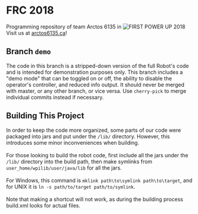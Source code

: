 # FRC 2018
Programming repository of team Arctos 6135 in ![FIRST POWER UP 2018](https://upload.wikimedia.org/wikipedia/commons/2/2d/2018_FIRST_Power_Up_game_logo.png)
Visit us at <a href="http://arctos6135.ca">arctos6135.ca</a>!
## Branch `demo`
The code in this branch is a stripped-down version of the full Robot's code and is intended for demonstration purposes only. This branch includes a "demo mode" that can be toggled on or off, the ability to disable the operator's controller, and reduced info output. It should never be merged with master, or any other branch, or vice versa. Use `cherry-pick` to merge individual commits instead if necessary.

## Building This Project
In order to keep the code more organized, some parts of our code were packaged into jars and put under the `/lib/` directory. 
However, this introduces some minor inconveniences when building.<br><br>
For those looking to build the robot code, first include all the jars under the `/lib/` directory into the build path,
then make symlinks from `user_home/wpilib/user/java/lib` for all the jars.<br><br>
For Windows, this command is `mklink path\to\symlink path\to\target`, and for UNIX it is `ln -s path/to/target path/to/symlink`.<br><br>
Note that making a shortcut will not work, as during the building process build.xml looks for actual files.
